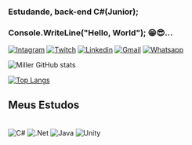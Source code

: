 ### Estudande, back-end C#(Junior);

### Console.WriteLine("Hello, World"); 😁😎...

[![Intagram](https://img.shields.io/badge/Instagram-E4405F?style=for-the-badge&logo=instagram&logoColor=white)](https://www.instagram.com/unknown_profile369/)
[![Twitch](https://img.shields.io/badge/Twitch-9146FF?style=for-the-badge&logo=twitch&logoColor=white)](https://www.twitch.tv/millermx043)
[![Linkedin](https://img.shields.io/badge/LinkedIn-0077B5?style=for-the-badge&logo=linkedin&logoColor=white)](https://www.linkedin.com/in/miller-martins-3246b9210/)
[![Gmail](https://img.shields.io/badge/Gmail-D14836?style=for-the-badge&logo=gmail&logoColor=white)](millermartinsvasco1@gmail.com)
[![Whatsapp](https://img.shields.io/badge/WhatsApp-25D366?style=for-the-badge&logo=whatsapp&logoColor=white)](15996854254)

![Miller GitHub stats](https://github-readme-stats.vercel.app/api?username=xX-Mill3r-Xx&show_icons=true&theme=dark)

[![Top Langs](https://github-readme-stats.vercel.app/api/top-langs/?username=xX-Mill3r-Xx&layout=compact)](https://github.com/xX-Mill3r-Xx/github-readme-stats)
## Meus Estudos
<div stile = "display: inline_block"><br/>
 <img align="center" alt="C#" src="https://img.shields.io/badge/C%23-239120?style=for-the-badge&logo=c-sharp&logoColor=white" />
 <img align="center" alt=".Net" src="https://img.shields.io/badge/.NET-5C2D91?style=for-the-badge&logo=.net&logoColor=white" />
 <img align="center" alt="Java" src="https://img.shields.io/badge/Java-ED8B00?style=for-the-badge&logo=java&logoColor=white" />
<img align="center" alt="Unity" src="https://img.shields.io/badge/Unity-100000?style=for-the-badge&logo=unity&logoColor=white" />
<div>

